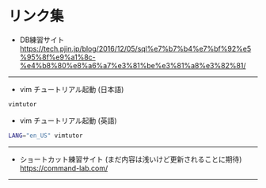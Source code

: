 # リンク集

- DB練習サイト<br>
https://tech.pjin.jp/blog/2016/12/05/sql%e7%b7%b4%e7%bf%92%e5%95%8f%e9%a1%8c-%e4%b8%80%e8%a6%a7%e3%81%be%e3%81%a8%e3%82%81/
***
- vim チュートリアル起動 (日本語)
```bash
vimtutor
```
- vim チュートリアル起動 (英語)
```bash
LANG="en_US" vimtutor
```
***
- ショートカット練習サイト (まだ内容は浅いけど更新されることに期待)<br>
https://command-lab.com/
***
